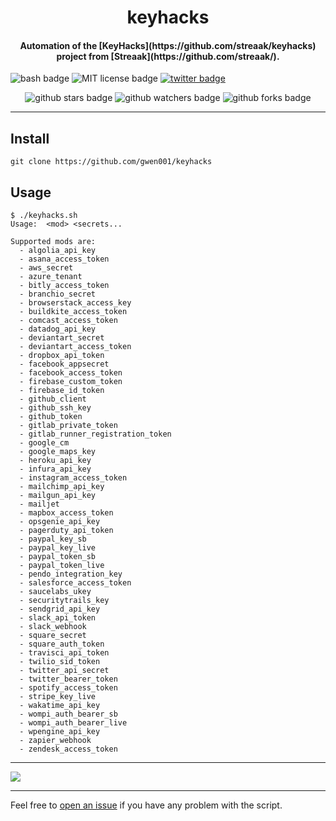 <h1 align="center">keyhacks</h1>

<h4 align="center">Automation of the [KeyHacks](https://github.com/streaak/keyhacks) project from [Streaak](https://github.com/streaak/).</h4>

<p align="left">
    <img src="https://img.shields.io/badge/-bash-gray" alt="bash badge">
    <img src="https://img.shields.io/badge/license-MIT-green" alt="MIT license badge">
    <a href="https://twitter.com/intent/tweet?text=https%3a%2f%2fgithub.com%2fgwen001%2fkeyhacks%2f" target="_blank"><img src="https://img.shields.io/twitter/url?style=social&url=https%3A%2F%2Fgithub.com%2Fgwen001%2Fkeyhacks" alt="twitter badge"></a>
</p>

<p align="center">
    <img src="https://img.shields.io/github/stars/gwen001/keyhacks?style=social" alt="github stars badge">
    <img src="https://img.shields.io/github/watchers/gwen001/keyhacks?style=social" alt="github watchers badge">
    <img src="https://img.shields.io/github/forks/gwen001/keyhacks?style=social" alt="github forks badge">
</p>

---

## Install

```
git clone https://github.com/gwen001/keyhacks
```

## Usage

```
$ ./keyhacks.sh
Usage:  <mod> <secrets...

Supported mods are:
  - algolia_api_key
  - asana_access_token
  - aws_secret
  - azure_tenant
  - bitly_access_token
  - branchio_secret
  - browserstack_access_key
  - buildkite_access_token
  - comcast_access_token
  - datadog_api_key
  - deviantart_secret
  - deviantart_access_token
  - dropbox_api_token
  - facebook_appsecret
  - facebook_access_token
  - firebase_custom_token
  - firebase_id_token
  - github_client
  - github_ssh_key
  - github_token
  - gitlab_private_token
  - gitlab_runner_registration_token
  - google_cm
  - google_maps_key
  - heroku_api_key
  - infura_api_key
  - instagram_access_token
  - mailchimp_api_key
  - mailgun_api_key
  - mailjet
  - mapbox_access_token
  - opsgenie_api_key
  - pagerduty_api_token
  - paypal_key_sb
  - paypal_key_live
  - paypal_token_sb
  - paypal_token_live
  - pendo_integration_key
  - salesforce_access_token
  - saucelabs_ukey
  - securitytrails_key
  - sendgrid_api_key
  - slack_api_token
  - slack_webhook
  - square_secret
  - square_auth_token
  - travisci_api_token
  - twilio_sid_token
  - twitter_api_secret
  - twitter_bearer_token
  - spotify_access_token
  - stripe_key_live
  - wakatime_api_key
  - wompi_auth_bearer_sb
  - wompi_auth_bearer_live
  - wpengine_api_key
  - zapier_webhook
  - zendesk_access_token
```

---

<img src="https://raw.githubusercontent.com/gwen001/keyhacks/main/preview.png" />

---

Feel free to [open an issue](/../../issues/) if you have any problem with the script.  

